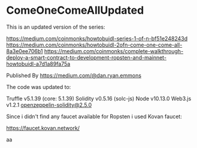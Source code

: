 # ComeOneComeAllUpdated

This is an updated version of the series:

https://medium.com/coinmonks/howtobuidl-series-1-of-n-bf51e248243d
https://medium.com/coinmonks/howtobuidl-2ofn-come-one-come-all-8a3e0ee706b1
https://medium.com/coinmonks/complete-walkthrough-deploy-a-smart-contract-to-development-ropsten-and-mainnet-howtobuidl-a7d1a89fa75a

Published By https://medium.com/@dan.ryan.emmons

The code was updated to:

Truffle v5.1.39 (core: 5.1.39)
Solidity v0.5.16 (solc-js)
Node v10.13.0
Web3.js v1.2.1
openzeppelin-solidity@2.5.0

Since i didn't find any faucet available for Ropsten i used Kovan faucet:

https://faucet.kovan.network/

aa

